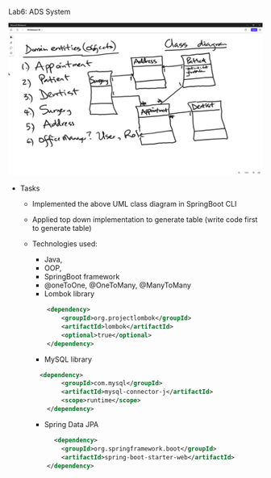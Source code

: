 Lab6: ADS System

![img.png](img.png)
+ Tasks
  + Implemented the above UML class diagram in SpringBoot CLI
  + Applied top down implementation to generate table (write code first to generate table)
  + Technologies used: 
    + Java, 
    + OOP, 
    + SpringBoot framework
    + @oneToOne, @OneToMany, @ManyToMany
    + Lombok library

    ```xml
        <dependency>
            <groupId>org.projectlombok</groupId>
            <artifactId>lombok</artifactId>
            <optional>true</optional>
        </dependency>
    ```
  
    + MySQL library
    ```xml
      <dependency>
            <groupId>com.mysql</groupId>
            <artifactId>mysql-connector-j</artifactId>
            <scope>runtime</scope>
        </dependency>
    ```
    
    + Spring Data JPA

    ```xml
          <dependency>
            <groupId>org.springframework.boot</groupId>
            <artifactId>spring-boot-starter-web</artifactId>
        </dependency>
    ```
  